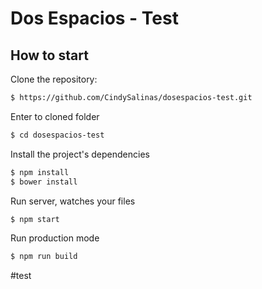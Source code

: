 
# Dos Espacios - Test

## How to start

Clone the repository:

```sh
$ https://github.com/CindySalinas/dosespacios-test.git
```

Enter to cloned folder

```sh
$ cd dosespacios-test
```

Install the project's dependencies

```sh
$ npm install
$ bower install
```

Run server, watches your files

```sh
$ npm start
```

Run production mode

```sh
$ npm run build
```

#test
